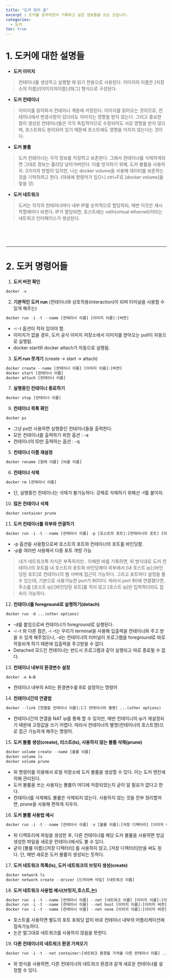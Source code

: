 ```yaml
---
title: "도커 정리 글"
excerpt : 도커를 공부하면서 기록하고 싶은 정보들을 쓰는 곳입니다.
categories:
  - 도커
toc: true
---
```

  

# 1. 도커에 대한 설명들

* **도커 이미지**
>컨테이너를 생성하고 실행할 때 읽기 전용으로 사용된다. 이미지의 이름은 [저장소의 이름]/[이미지의이름]:[태그] 형식으로 구성된다.

* **도커 컨테이너**
>이미지를 읽어와서 컨테이너 계층에 저장된다. 이미지를 읽어오는 것이므로, 컨테이너에서 변경사항이 있더라도 이미지는 영향을 받지 않는다. 그리고 중요한 점이 생성된 컨테이너들은 각각
독립적이므로 수정되어도 서로 영향을 받지 않으며, 호스트와도 분리되어 있기 때문에 호스트에도 영향을 미치지 않는다는 것이다.

* **도커 볼륨**
> 도커 컨테이너는 각각 정보를 저장하고 보존한다. 그래서 컨테이너를 삭제하게되면 그대로 정보는 홀라당 날아가버린다. 이를 방지하기 위해, 도커 볼륨을 사용하자. 
> 3가지의 방법이 있지만, 나는 docker volume을 사용해 데이터를 보존하는 것을 기억하려고 한다. (아래에 명령어가 있으니 ctrl+F로 [docker volume]을 찾을 것)

* **도커 네트워크**
> 도커는 각각의 컨테이너마다 내부 IP를 순차적으로 할당하되, 매번 이것은 재시작할때마다 바뀐다. IP가 할당되면, 호스트에는 veth(virtual ethernet)이라는 네트워크 인터페이스가 생성된다.

<br/><br/><br/>

- - -

# 2. 도커 명령어들

1. **도커 버전 확인**
```python
docker -v
```

2. **기본적인 도커 run** (컨테이너와 상호작용(interaction)이 되며 터미널을 사용할 수 있게 해주는)
```python
docker run -i -t --name [컨테이너 이름] [이미지 이름]:[버젼]
```
* -i -t 옵션이 적혀 있어야 함.
* 이미지가 없을 경우, 도커 공식 이미지 저장소에서 이미지를 받아오는 pull이 자동으로 실행됨.
* docker start와 docker attach가 자동으로 실행됨.

3. **도커 run 쪼개기** (create -> start -> attach)
```python
docker create --name [컨테이너 이름] [이미지 이름]:[버젼]
docker start [컨테이너 이름]
docker attach [컨테이너 이름]
```

7. **실행중인 컨테이너 종료하기**
```python
docker stop [컨테이너 이름]
```

9. **컨테이너 목록 확인**
```python
docker ps
```
* 그냥 ps만 사용하면 실행중인 컨테이너들을 출력한다.
* 모든 컨테이너를 출력하기 위한 옵션 : -a
* 컨테이너의 ID만 출력하는 옵션 : -q

5. **컨테이너 이름 재설정**
```python
docker rename [원래 이름] [바꿀 이름]
```

6. **컨테이너 삭제**
```python
docker rm [컨테이너 이름]
```
* 단, 실행중인 컨테이너는 삭제가 불가능하다. 강제로 삭제하기 위해선 -f를 붙이자.

10. **많은 컨테이너 삭제**
```python
docker container prune
```

11. **도커 컨테이너를 외부와 연결하기** 
```python
docker run -i -t --name [컨테이너 이름] -p [호스트의 포트]:[컨테이너의 포트] [이미지 이름]:[이미지 버젼]
```
* -p 옵션을 사용함으로써 호스트의 포트와 컨테이너의 포트를 바인딩함.
* -p를 여러번 사용해서 다중 포트 개방 가능
>내가 네트워크쪽 지식은 부족하지만.. 이해한 바를 기록하면, 위 방식대로 도커 컨테이너의 포트를 내 호스트의 포트와 바인딩해야 외부에서 [내 호스트 ip]:[바인딩된 포트]로 컨테이너의 웹 서버에 접근이 가능하다.
>그리고 포트마다 설정을 줄 수 있는데, 기본으로 사용가능한 port가 80이다. 따라서 port 80에 연결했다면, 주소를 [호스트 ip]:[바인딩된 포트]를 적지 않고 [호스트 ip]만 입력하더라도 접속이 가능하다.

12. **컨테이너를 foreground로 실행하기(detach)**
```python
docker run -d ...(other options)
```
* -d를 붙임으로써 컨테이너가 foreground로 실행된다.
* -i -t 와 다른 점은, -i -t는 우리가 terminal을 사용해 입출력을 컨테이너와 주고 받을 수 있게 해주었으나, -d는 컨테이너의 터미널이 프로그램을 foreground로 바로 작동되게 하기 때문에 입출력을 주고받을 수 없다.
* Detached 모드인 컨테이너는 반드시 프로그램과 같이 실행되고 따로 종료될 수 없다.

13. **컨테이너 내부의 환경변수 설정**
```python
docker -e A=B
```
* 컨테이너 내부의 A라는 환경변수를 B로 설정하는 명령어

14. **컨테이너간의 연결법**
```python
docker --link [연결할 컨테이너 이름]:[그 컨테이너의 별명] ...(other options)
```
* 컨테이너간의 연결을 NAT ip를 통해 할 수 있지만, 매번 컨테이너의 ip가 재설정되기 때문에 고정값을 쓰기 어렵다. 따라서 컨테이너의 별명(컨테이너의 호스트명)으로 접근 가능하게 해주는 명령어.

15. **도커 볼륨 생성(create), 리스트(ls), 사용하지 않는 볼륨 삭제(prune)**
```python
docker volume create --name [볼륨 이름]
docker volume ls
docker volume prune
```
* 위 명령어를 이용해서 로컬 저장소에 도커 볼륨을 생성할 수 있다. 이는 도커 엔진에 의해 관리된다.
* 도커 볼륨을 쓰는 사용자는 볼륨이 어디에 저장되었는지 굳이 알 필요가 없다고 한다.
* 컨테이너를 삭제해도 볼륨은 삭제되지 않는다. 사용하지 않는 것을 전부 정리할꺼면, prune을 사용해 편하게 지우자. 
16. **도커 볼륨 사용법 예시**
```python
docker run -i -t --name [컨테이너 이름] -v [볼륨 이름]:[저장 디렉터리] [이미지 이름]:[이미지 버젼]
```
* 위 디렉토리에 파일을 생성한 후, 다른 컨테이너를 해당 도커 볼륨을 사용하면 방금 생성한 파일을 새로운 컨테이너에서도 볼 수 있다. 
* 굳이 [볼륨 이름]:[저장 디렉터리] 를 사용하지 않고, [저장 디렉터리]만을 써도 된다. 단, 매번 새로운 도커 볼륨이 생성되는 듯하다.

17. **도커 네트워크 목록(ls), 도커 네트워크의 브릿지 생성(create)**
```python
docker network ls
docker network create --driver [드라이버 타입] [네트워크 이름]
```

18. **도커 네트워크 사용법 예시(브릿지,호스트,논)**
```python
docker run -i -t --name [컨테이너 이름] --net [네트워크 이름] [이미지 이름]:[이미지 버젼]
docker run -i -t --name [컨테이너 이름] --net host [이미지 이름]:[이미지 버젼]
docker run -i -t --name [컨테이너 이름] --net none [이미지 이름]:[이미지 버젼]
```
* 호스트를 사용하면 별도의 포트 포워딩 없이 바로 컨테이너 내부의 어플리케이션에 접속가능하다.
* 논은 말그대로 네트워크를 사용하지 않음을 뜻한다.

19. **다른 컨테이너의 네트워크 환경 가져오기**
```python
docker run -i -t --net container:[네트워크 환경을 가져올 다른 컨테이너 이름] ...(other options)
```
* 위 방식을 사용하면, 다른 컨테이너의 네트워크 환경과 같게 새로운 컨테이너를 설정할 수 있다.
